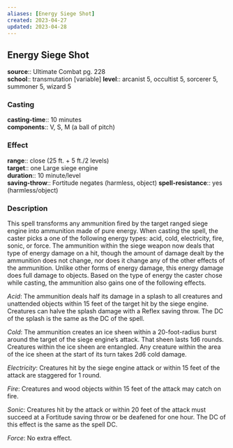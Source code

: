 ```yaml
---
aliases: [Energy Siege Shot]
created: 2023-04-27
updated: 2023-04-28
---
```


## Energy Siege Shot

**source**:: Ultimate Combat pg. 228  
**school**:: transmutation \[variable\]
**level**:: arcanist 5, occultist 5, sorcerer 5, summoner 5, wizard 5

### Casting

**casting-time**:: 10 minutes  
**components**:: V, S, M (a ball of pitch)

### Effect

**range**:: close (25 ft. + 5 ft./2 levels)  
**target**:: one Large siege engine  
**duration**:: 10 minute/level  
**saving-throw**:: Fortitude negates (harmless, object)
**spell-resistance**:: yes (harmless/object)

### Description

This spell transforms any ammunition fired by the target ranged siege engine into ammunition made of pure energy. When casting the spell, the caster picks a one of the following energy types: acid, cold, electricity, fire, sonic, or force. The ammunition within the siege weapon now deals that type of energy damage on a hit, though the amount of damage dealt by the ammunition does not change, nor does it change any of the other effects of the ammunition. Unlike other forms of energy damage, this energy damage does full damage to objects. Based on the type of energy the caster chose while casting, the ammunition also gains one of the following effects.  
  
*Acid*: The ammunition deals half its damage in a splash to all creatures and unattended objects within 15 feet of the target hit by the siege engine. Creatures can halve the splash damage with a Reflex saving throw. The DC of the splash is the same as the DC of the spell.  
  
*Cold*: The ammunition creates an ice sheen within a 20-foot-radius burst around the target of the siege engine’s attack. That sheen lasts 1d6 rounds. Creatures within the ice sheen are entangled. Any creature within the area of the ice sheen at the start of its turn takes 2d6 cold damage.  
  
*Electricity*: Creatures hit by the siege engine attack or within 15 feet of the attack are staggered for 1 round.  
  
*Fire*: Creatures and wood objects within 15 feet of the attack may catch on fire.  
  
*Sonic*: Creatures hit by the attack or within 20 feet of the attack must succeed at a Fortitude saving throw or be deafened for one hour. The DC of this effect is the same as the spell DC.  
  
*Force*: No extra effect.
